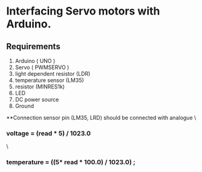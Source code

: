 # Interfacing Servo motors with Arduino.
## Requirements
1. Arduino ( UNO )
2. Servo ( PWMSERVO ) 
3. light dependent resistor (LDR)
4. temperature sensor (LM35)
5. resistor (MINRES1k)
6. LED
7. DC power source
8. Ground

**Connection sensor pin (LM35, LRD) should be connected with analogue
\\
### voltage = (read * 5) / 1023.0
\\
### temperature = ((5* read * 100.0) / 1023.0) ;
